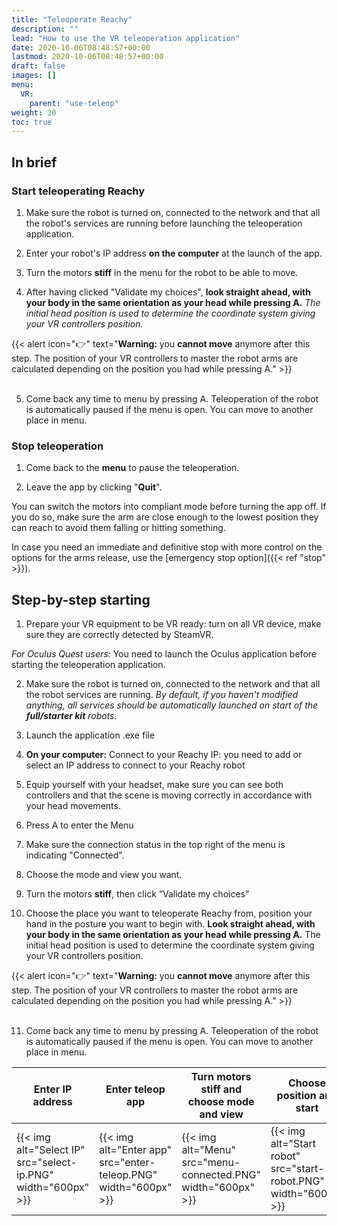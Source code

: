 ```yaml
---
title: "Teleoperate Reachy"
description: ""
lead: "How to use the VR teleoperation application"
date: 2020-10-06T08:48:57+00:00
lastmod: 2020-10-06T08:48:57+00:00
draft: false
images: []
menu:
  VR:
    parent: "use-teleop"
weight: 30
toc: true
---
```


## In brief

### Start teleoperating Reachy

1. Make sure the robot is turned on, connected to the network and that all the robot's services are running before launching the teleoperation application.

2. Enter your robot's IP address **on the computer** at the launch of the app.

3. Turn the motors **stiff** in the menu for the robot to be able to move.

4. After having clicked "Validate my choices", **look straight ahead, with your body in the same orientation as your head while pressing A.** *The initial head position is used to determine the coordinate system giving your VR controllers position.* 

{{< alert icon="👉" text="<b>Warning:</b> you <b>cannot move</b> anymore after this step. The position of your VR controllers to master the robot arms are calculated depending on the position you had while pressing A." >}}
<br></br>

5. Come back any time to menu by pressing A. Teleoperation of the robot is automatically paused if the menu is open. You can move to another place in menu.

### Stop teleoperation

1. Come back to the **menu** to pause the teleoperation.  

2. Leave the app by clicking "**Quit**".  

You can switch the motors into compliant mode before turning the app off. If you do so, make sure the arm are close enough to the lowest position they can reach to avoid them falling or hitting something.  

In case you need an immediate and definitive stop with more control on the options for the arms release, use the [emergency stop option]({{< ref "stop" >}}).

## Step-by-step starting
1. Prepare your VR equipment to be VR ready: turn on all VR device, make sure they are correctly detected by SteamVR.  

  *For Oculus Quest users:*
  You need to launch the Oculus application before starting the teleoperation application.  

2. Make sure the robot is turned on, connected to the network and that all the robot services are running. *By default, if you haven't modified anything, all services should be automatically launched on start of the **full/starter kit** robots.*

3. Launch the application .exe file

4. **On your computer:**
Connect to your Reachy IP: you need to add or select an IP address to connect to your Reachy robot

5. Equip yourself with your headset, make sure you can see both controllers and that the scene is moving correctly in accordance with your head movements.

6. Press A to enter the Menu

7. Make sure the connection status in the top right of the menu is indicating "Connected".

8. Choose the mode and view you want. 

9. Turn the motors **stiff**, then click “Validate my choices”

10. Choose the place you want to teleoperate Reachy from, position your hand in the posture you want to begin with.
**Look straight ahead, with your body in the same orientation as your head while pressing A.** The initial head position is used to determine the coordinate system giving your VR controllers position.  

{{< alert icon="👉" text="<b>Warning:</b> you <b>cannot move</b> anymore after this step. The position of your VR controllers to master the robot arms are calculated depending on the position you had while pressing A." >}}
<br></br>

11. Come back any time to menu by pressing A. Teleoperation of the robot is automatically paused if the menu is open. You can move to another place in menu.


|Enter IP address|Enter teleop app|Turn motors stiff and choose mode and view|Choose position and start|
|----------------|----------------|------------------------------------------|-------------------------|
|{{< img alt="Select IP" src="select-ip.PNG" width="600px" >}}|{{< img alt="Enter app" src="enter-teleop.PNG" width="600px" >}}|{{< img alt="Menu" src="menu-connected.PNG" width="600px" >}}|{{< img alt="Start robot" src="start-robot.PNG" width="600px" >}}|